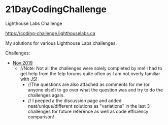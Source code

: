 # 21DayCodingChallenge
Lighthouse Labs Challenge  

https://coding-challenge.lighthouselabs.ca  

My solutions for various Lighthouse Labs challenges.  


Challenges:
* [Nov 2019](https://github.com/nstha21/21DayCodingChallenge/tree/master/Nov2019)
  * //Note: Not all the challenges were solely completed by me! I had to get help from the felp forums quite often as I am not overly familiar with JS! <ul>
  * //The questions are also attached as comments for me (or anyone else!) to go over what the question was and try to do the challenges again.
  * // I peeped a the discussion page and added neat/unique/different solutions as "variations" in the last 3 challenges for future reference as well as code efficiency comparison!
